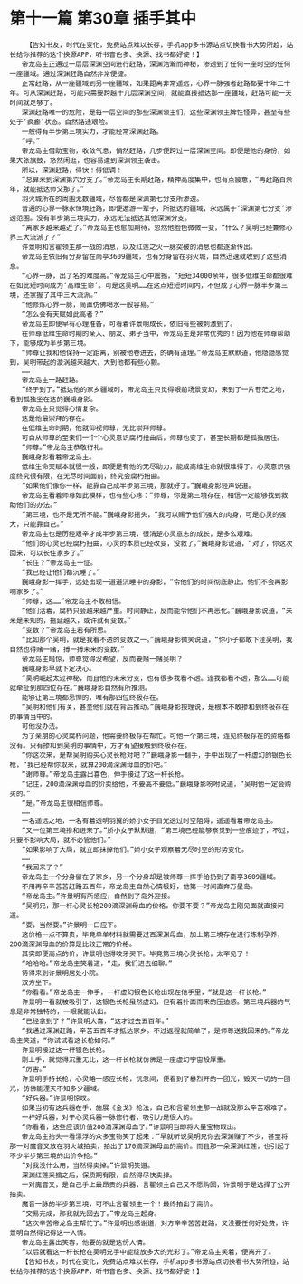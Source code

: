 # 第十一篇 第30章 插手其中
        【告知书友，时代在变化，免费站点难以长存，手机app多书源站点切换看书大势所趋，站长给你推荐的这个换源APP，听书音色多、换源、找书都好使！】
       帝龙岛主正通过一层层深渊空间进行赶路，深渊浩瀚而神秘，渗透到了任何一座时空的任何一座疆域。通过深渊赶路自然非常便捷。
       正常赶路，从一座疆域到另一座疆域，如果距离非常遥远，心界一脉强者赶路都要十年二十年。可从深渊赶路，可能只需要跨越十几层深渊空间，就能直接抵达那一座疆域，赶路可能一天时间就足够了。
       深渊赶路唯一的危险，是每一层空间的那些深渊领主们，这些深渊领主脾性怪异，甚至有些处于‘疯癫’状态。自然路途艰险。
       一般得有半步第三境实力，才能经常深渊赶路。
       “呼。”
       帝龙岛主借助宝物，收敛气息，悄然赶路，几步便跨过一层深渊空间。即便是他的身份，如果大张旗鼓，悠然闲逛，也容易遭到深渊领主袭击。
       所以，深渊赶路，得快！得低调！
       “总算来到深渊第六分支了。”帝龙岛主长期赶路，精神高度集中，也有点疲惫，“再赶路百余年，就能抵达师父那了。”
       羽火城所在的周围无数疆域，尽皆都是深渊第七分支所渗透。
       普通的心界一脉永恒境赶路，即便遨游一辈子，所抵达的疆域，永远属于‘深渊第七分支’渗透范围。没有半步第三境实力，永远无法抵达其他深渊分支。
       “离家乡越来越近了。”帝龙岛主也愈加期待，忽然他脸色微微一变，“什么？吴明已经兼修心界三大流派了？”
       许景明和言翟领主那一战的消息，以及红莲之火一脉突破的消息也都逐渐传出。
       帝龙岛主依旧有分身留在南亭3609疆域，也有分身留在羽火城，自然迅速就收到了这些消息。
       “心界一脉，出了名的难度高。”帝龙岛主心中震撼，“短短34000余年，很多低维生命都很难在如此短时间成为‘高维生命’。可是这吴明……在这点短短时间内，不但成了心界一脉半步第三境，还掌握了其中三大流派。”
       “他修炼心界一脉，简直仿佛喝水一般容易。”
       “怎么会有天赋如此高者？”
       帝龙岛主即便早有心理准备，可看着许景明成长，依旧有些被刺激到了。
       在师尊低维生命时期的亲人、朋友、弟子当中，帝龙岛主是非常优秀的！因为他在师尊帮助下，能够成为半步第三境。
       “师尊让我和他保持一定距离，别被他卷进去，的确有道理。”帝龙岛主默默道，他隐隐感觉到，吴明带起的漩涡越来越大，大到他都有些心颤。
       ……
       帝龙岛主一路赶路。
       “终于到了。”抵达他的家乡疆域时，帝龙岛主只觉得眼前场景变幻，来到了一片苍茫之地，看到孤独坐在这的巍峨身影。
       帝龙岛主只觉得心情复杂。
       这是他最崇拜的存在。
       在低维生命时期，他就仰视师尊，无比崇拜师尊。
       可自从师尊的至亲们一个个心灵意识腐朽扭曲后，师尊也变了，甚至长期都是孤独居住。
       “师尊。”帝龙岛主恭敬行礼。
       巍峨身影看着帝龙岛主。
       低维生命天赋本就很一般，即便是有他的无尽助力，能成高维生命就很难得了。心灵意识强度终究很有限，在无尽时间面前，终究会腐朽扭曲。
       “如果他们像你一样，能靠自己成半步第三境，那就好了。”巍峨身影轻声说道。
       帝龙岛主看着师尊如此模样，也有些心疼：“师尊，你是第三境存在，相信一定能够找到救助他们的办法。”
       “第三境，也不是无所不能。”巍峨身影摇头，“我可以赐予他们强大的肉身，可是心灵的强大，只能靠自己。”
       帝龙岛主也是历经艰辛才成半步第三境，很清楚心灵意志的成长，是多么艰难。
       “他们的心灵已经腐朽扭曲，心灵的本质已经改变，没救了。”巍峨身影说道，“对了，你这次回来，可以长住家乡了。”
       “长住？”帝龙岛主一怔。
       “我已经让他们都沉睡了。”
       巍峨身影一挥手，远处出现一道道沉睡中的身影，“令他们的时间彻底静止，他们不会再影响家乡了。”
       “师尊，这……”帝龙岛主不敢相信。
       “他们活着，腐朽只会越来越严重。时间静止，反而能令他们不再恶化。”巍峨身影说道，“未来是未知的，拖延越久，或许就有变数。”
       “变数？”帝龙岛主若有所思。
       “比如那个吴明，就是我看不透的变数之一。”巍峨身影微笑说道，“你小子都敢下注吴明，我自然也得赌一赌，搏一搏未来的变数。”
       帝龙岛主暗惊，师尊觉得没希望，反而要赌一赌吴明？
       巍峨身影早就下定决心。
       “吴明崛起太过神秘，而且他的未来分支，也有很多我看不透。连我都看不透，那么……可能就牵扯到那四位存在。”巍峨身影自然有所推测。
       能够让第三境都忌惮的，唯有那四位终极存在。
       “吴明和他们有关，甚至他们就在背后推动。”巍峨身影按理说，是根本不敢掺和到终极存在的事情当中的。
       可他没办法。
       为了亲朋的心灵腐朽问题，他需要终极存在帮忙。可他一个第三境，连见终极存在的资格都没有。只有掺和到吴明的事情中，方才有望接触到终极存在。
       “你这次来，是帮吴明购买心灵长枪对吧？”巍峨身影一翻手，手中出现了一杆虚幻的银色长枪，“我已经帮你取来，就算200滴深渊母血的价吧。”
       “谢师尊。”帝龙岛主露出喜色，伸手接过了这一杆长枪。
       “记住，200滴深渊母血的价卖给他，不要高不要低。”巍峨身影吩咐说道，“吴明他一定会购买的。”
       “是。”帝龙岛主很相信师尊。
       ……
       一名遥远之地，一名有着透明羽翼的娇小女子目光透过时空阻碍，遥遥看着帝龙岛主。
       “又一位第三境掺和进来了。”娇小女子默默道，“第三境已经能够察觉到一些痕迹了，不过，只要不影响大局，就不必管他们。”
       “如果影响了大局，就立即抹掉他们。”娇小女子观察着无尽时空的形势变化。
       ……
       “我回来了？”
       帝龙岛主一个分身留在了家乡，另一个分身却是被师尊一挥手给扔到了南亭3609疆域。
       不用再辛辛苦苦赶路五百年，帝龙岛主自然心情极好，他第一时间直奔万星岛。
       “帝龙岛主。”许景明有所感应，自然到了岛外迎接。
       “吴明兄，那一杆心灵长枪200滴深渊母血的价格，你要不要？”帝龙岛主刚见面就直接问道。
       “要，当然要。”许景明一口应下。
       这价格一点不算贵，毕竟单单材料就需要过百深渊母血，加上第三境存在进行炼制孕养，200滴深渊母血的价算是比较正常的价格。
       其实即便高点的价，许景明也得咬牙买下。毕竟第三境心灵长枪，太罕见了！
       “哈哈哈。”帝龙岛主笑着道，“走，我们进去细聊。”
       待得来到许景明居处小院。
       双方坐下。
       “你看看。”帝龙岛主一伸手，一杆虚幻银色长枪出现在他手里，“就是这一杆长枪。”
       许景明一看就被吸引了，这银色长枪虽然虚幻，但有着扑面而来的压迫感。第三境兵器的气息是非常独特的，一眼就能认出。
       “已经拿到了？”许景明大喜，“这才过去五百年。”
       “我通过深渊赶路，辛苦五百年才抵达家乡。不过返程就简单了，是师尊送我回来的。”帝龙岛主笑道，“你试试看这长枪如何。”
       许景明接过这一杆银色长枪。
       刚上手，就觉得沉重无比，这一杆长枪就仿佛是一座虚幻宇宙般厚重。
       “厉害。”
       许景明手持长枪，心灵略一感应长枪，恍忽间，便看到了暴烈开的一团光，毁灭一切的一团光，仿佛能湮灭不知多少疆域。
       “好兵器。”许景明惊叹。
       如果当初有这兵器在手，施展《金戈》枪法，自己和言翟领主那一战就没那么辛苦艰难了。
       一杆好兵器，对于心灵兵器一脉修行者，吸引力是很大的。
       “你看看，这些应该价值200滴深渊母血了。”许景明当即将大量宝物取出。
       帝龙岛主抬头一看漂浮的众多宝物笑了起来：“早就听说吴明兄你去深渊赚了不少，甚至将那一对魔音叉放在羽火城拍卖，拍出了170滴深渊母血的高价。而且那一朵深渊红莲，也引起了不少半步第三境的出价争抢。”
       “对我没什么用，当然得卖掉。”许景明笑道。
       深渊红莲采摘之后，保质期有限，自然得尽快卖掉。
       一对魔音叉，是自己手上最昂贵的兵器，言翟领主自己又不愿购回，许景明于是选择了公开拍卖。
       魔音一脉的半步第三境，可不止言翟领主一个！最终拍出了高价。
       “交易完成，那我就先回去了。”帝龙岛主起身。
       “这次辛苦帝龙岛主帮忙了。”许景明也感谢道，对方辛辛苦苦赶路，又没要任何好处费，许景明自然得记得这一人情。
       帝龙岛主露出笑容，他要的就是这份人情。
       “以后就看这一杆长枪在吴明兄手中能绽放多大的光彩了。”帝龙岛主笑着，便离开了。
       【告知书友，时代在变化，免费站点难以长存，手机app多书源站点切换看书大势所趋，站长给你推荐的这个换源APP，听书音色多、换源、找书都好使！】